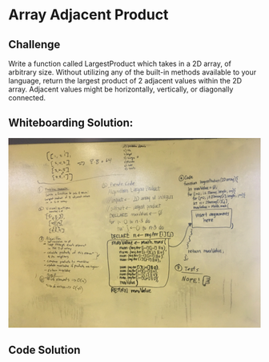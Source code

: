 # Array Adjacent Product

## Challenge
Write a function called LargestProduct which takes in a 2D array, of arbitrary size.
Without utilizing any of the built-in methods available to your language, return the largest product of 2 adjacent values within the 2D array.
Adjacent values might be horizontally, vertically, or diagonally connected.

## Whiteboarding Solution: 
![alt text](https://raw.githubusercontent.com/ashtonkellis/data-structures-and-algorithms/master/assets/3-array-adjacent-product.jpg)

## Code Solution

